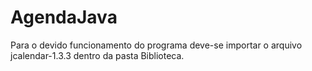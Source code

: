 AgendaJava
==========

Para o devido funcionamento do programa deve-se importar o arquivo jcalendar-1.3.3 dentro da pasta Biblioteca.
